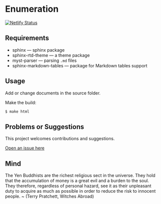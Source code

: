 # Enumeration

[![Netlify Status](https://api.netlify.com/api/v1/badges/3fa8b82c-097e-4985-9d3c-a504cc047218/deploy-status)](https://app.netlify.com/sites/golden-brigadeiros-213bdb/deploys)

## Requirements

* sphinx — sphinx package
* sphinx-rtd-theme — a theme package
* myst-parser — parsing `.md` files
* sphinx-markdown-tables — package for Markdown tables support

## Usage

Add or change documents in the source folder.

Make the build:
```bash
$ make html
```

## Problems or Suggestions

This project welcomes contributions and suggestions. 

[Open an issue here](https://github.com/tymyrddin/red-enum/issues)

## Mind

The Yen Buddhists are the richest religious sect in the universe. They hold that the accumulation of money is a great evil and a burden to the soul. They therefore, regardless of personal hazard, see it as their unpleasant duty to acquire as much as possible in order to reduce the risk to innocent people. ~ (Terry Pratchett, Witches Abroad)
